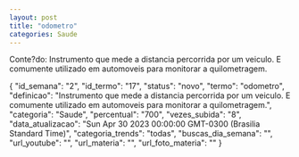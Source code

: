 ```yaml
---
layout: post
title: "odometro"
categories: Saude
---
```

Conte?do: Instrumento que mede a distancia percorrida por um veiculo. E comumente utilizado em automoveis para monitorar a quilometragem.

{
  "id_semana": "2",
  "id_termo": "17",
  "status": "novo",
  "termo": "odometro",
  "definicao": "Instrumento que mede a distancia percorrida por um veiculo. E comumente utilizado em automoveis para monitorar a quilometragem.",
  "categoria": "Saude",
  "percentual": "700",
  "vezes_subida": "8",
  "data_atualizacao": "Sun Apr 30 2023 00:00:00 GMT-0300 (Brasilia Standard Time)",
  "categoria_trends": "todas",
  "buscas_dia_semana": "",
  "url_youtube": "",
  "url_materia": "",
  "url_foto_materia": ""
}